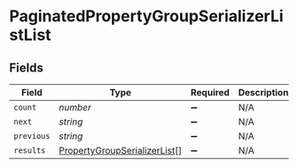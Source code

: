 # PaginatedPropertyGroupSerializerListList


## Fields

| Field                                                                               | Type                                                                                | Required                                                                            | Description                                                                         | Example                                                                             |
| ----------------------------------------------------------------------------------- | ----------------------------------------------------------------------------------- | ----------------------------------------------------------------------------------- | ----------------------------------------------------------------------------------- | ----------------------------------------------------------------------------------- |
| `count`                                                                             | *number*                                                                            | :heavy_minus_sign:                                                                  | N/A                                                                                 | 123                                                                                 |
| `next`                                                                              | *string*                                                                            | :heavy_minus_sign:                                                                  | N/A                                                                                 |                                                                                     |
| `previous`                                                                          | *string*                                                                            | :heavy_minus_sign:                                                                  | N/A                                                                                 |                                                                                     |
| `results`                                                                           | [PropertyGroupSerializerList](../../models/shared/propertygroupserializerlist.md)[] | :heavy_minus_sign:                                                                  | N/A                                                                                 |                                                                                     |